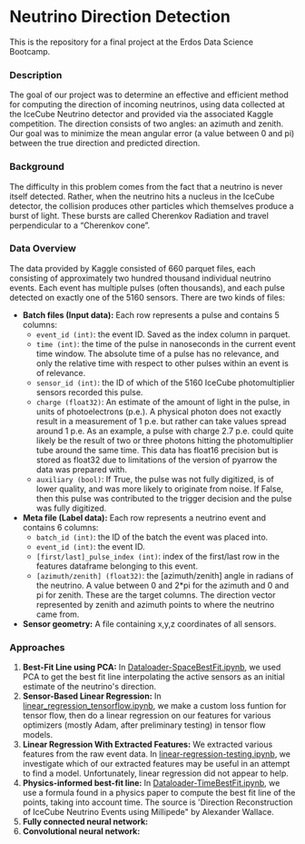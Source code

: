 # Neutrino Direction Detection

This is the repository for a final project at the Erdos Data Science Bootcamp.

### Description
The goal of our project was to determine an effective and efficient method for computing the direction of incoming neutrinos, using data collected at the IceCube Neutrino detector and provided via the associated Kaggle competition. The direction consists of two angles: an azimuth and zenith. Our goal was to minimize the mean angular error (a value between 0 and pi) between the true direction and predicted direction. 

### Background
The difficulty in this problem comes from the fact that a neutrino is never itself detected. Rather, when the neutrino hits a nucleus in the IceCube detector, the collision produces other particles which themselves produce a burst of light. These bursts are called Cherenkov Radiation and travel perpendicular to a “Cherenkov cone”. 

### Data Overview
The data provided by Kaggle consisted of 660 parquet files, each consisting of approximately two hundred thousand individual neutrino events. Each event has multiple pulses (often thousands), and each pulse detected on exactly one of the 5160 sensors. There are two kinds of files:
* **Batch files (Input data):** Each row represents a pulse and contains 5 columns:
  * ```event_id (int)```: the event ID. Saved as the index column in parquet.
  * ```time (int)```: the time of the pulse in nanoseconds in the current event time window. The absolute time of a pulse has no relevance, and only the relative time with respect to other pulses within an event is of relevance.
  * ```sensor_id (int)```: the ID of which of the 5160 IceCube photomultiplier sensors recorded this pulse.
  * ```charge (float32)```: An estimate of the amount of light in the pulse, in units of photoelectrons (p.e.). A physical photon does not exactly result in a measurement of 1 p.e. but rather can take values spread around 1 p.e. As an example, a pulse with charge 2.7 p.e. could quite likely be the result of two or three photons hitting the photomultiplier tube around the same time. This data has float16 precision but is stored as float32 due to limitations of the version of pyarrow the data was prepared with.
  * ```auxiliary (bool)```: If True, the pulse was not fully digitized, is of lower quality, and was more likely to originate from noise. If False, then this pulse was contributed to the trigger decision and the pulse was fully digitized.
* **Meta file (Label data):** Each row represents a neutrino event and contains 6 columns:
  * ```batch_id (int)```: the ID of the batch the event was placed into.
  * ```event_id (int)```: the event ID.
  * ```[first/last]_pulse_index (int)```: index of the first/last row in the features dataframe belonging to this event.
  * ```[azimuth/zenith] (float32)```: the [azimuth/zenith] angle in radians of the neutrino. A value between 0 and 2*pi for the azimuth and 0 and pi for zenith. These are the target columns. The direction vector represented by zenith and azimuth points to where the neutrino came from.
* **Sensor geometry:** A file containing x,y,z coordinates of all sensors.

### Approaches

1. **Best-Fit Line using PCA:** In [Dataloader-SpaceBestFit.ipynb](Dataloader-SpaceBestFit.ipynb), we used PCA to get the best fit line interpolating the active sensors as an initial estimate of the neutrino's direction.
2. **Sensor-Based Linear Regression:** In [linear_regression_tensorflow.ipynb](linear_regression_tensorflow.ipynb), we make a custom loss funtion for tensor flow, then do a linear regression on our features for various optimizers (mostly Adam, after preliminary testing) in tensor flow models.
3. **Linear Regression With Extracted Features:** We extracted various features from the raw event data. In [linear-regression-testing.ipynb](linear-regression-testing.ipynb), we investigate which of our extracted features may be useful in an attempt to find a model. Unfortunately, linear regression did not appear to help.
4. **Physics-informed best-fit line:** In [Dataloader-TimeBestFit.ipynb](Dataloader-TimeBestFit.ipynb), we use a formula found in a physics paper to compute the best fit line of the points, taking into account time. The source is 'Direction Reconstruction of IceCube Neutrino Events using Millipede" by Alexander Wallace.
5. **Fully connected neural network:**
6. **Convolutional neural network:**
